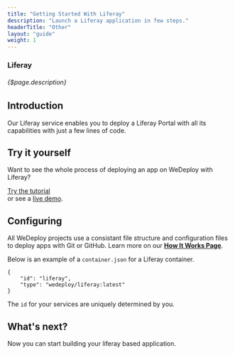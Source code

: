 ```yaml
---
title: "Getting Started With Liferay"
description: "Launch a Liferay application in few steps."
headerTitle: "Other"
layout: "guide"
weight: 1
---
```


### Liferay

###### {$page.description}

<article id="1">

## Introduction

Our Liferay service enables you to deploy a Liferay Portal with all its capabilities with just a few lines of code.

</article>

<article id="2">

## Try it yourself

Want to see the whole process of deploying an app on WeDeploy with Liferay?

<div class="guide-btn-cta">
	<a class="btn btn-accent btn-sm" href="/tutorials/liferay" target="_blank" data-senna-off>
		<span class="icon-16-external"></span>Try the tutorial
	</a>
</div>

<div class="guide-aux-cta">
	or see a <a href="http://boilerplate-liferay.wedeploy.io" target="_blank" data-senna-off>live demo</a>.
</div>

</article>

<article id="3">

## Configuring

<aside>

All WeDeploy projects use a consistant file structure and configuration files to deploy apps with Git or GitHub. Learn more on our <strong><a href="/docs/intro/how-it-works.html">How It Works Page</a></strong>.

</aside>

Below is an example of a `container.json` for a Liferay container.

```application/json
{
	"id": "liferay",
	"type": "wedeploy/liferay:latest"
}
```

The `id` for your services are uniquely determined by you.

</article>

## What's next?

Now you can start building your liferay based application.
